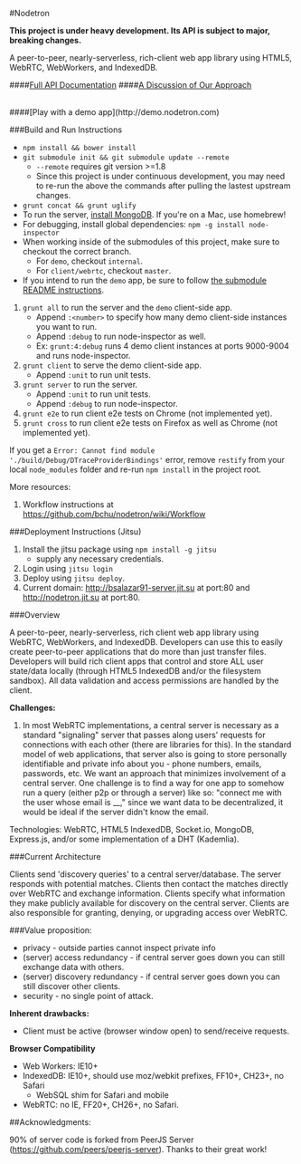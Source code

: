 #Nodetron

**This project is under heavy development. Its API is subject to major, breaking changes.**

A peer-to-peer, nearly-serverless, rich-client web app library using HTML5, WebRTC, WebWorkers, and IndexedDB.

####[Full API Documentation](https://github.com/bchu/nodetron/blob/master/docs/API.md/)
####[A Discussion of Our Approach](https://github.com/bchu/nodetron/blob/master/docs/Approach.md/)

<br>
####[Play with a demo app](http://demo.nodetron.com)
<br>

###Build and Run Instructions

* `npm install && bower install`
* `git submodule init && git submodule update --remote`
    * `--remote` requires git version >=1.8
    * Since this project is under continuous development, you may need to re-run the above the commands after pulling the lastest upstream changes.
* `grunt concat && grunt uglify`
* To run the server, [install MongoDB](http://docs.mongodb.org/manual/installation/). If you're on a Mac, use homebrew!
* For debugging, install global dependencies: `npm -g install node-inspector`
* When working inside of the submodules of this project, make sure to checkout the correct branch.
    * For `demo`, checkout `internal`.
    * For `client/webrtc`, checkout `master`.
* If you intend to run the `demo` app, be sure to follow [the submodule README instructions](https://github.com/bchu/nodetron-standhub).

1. `grunt all` to run the server and the `demo` client-side app.
    * Append `:<number>` to specify how many demo client-side instances you want to run.
    * Append `:debug` to run node-inspector as well.
    * Ex: `grunt:4:debug` runs 4 demo client instances at ports 9000-9004 and runs node-inspector.
2. `grunt client` to serve the demo client-side app.
    * Append `:unit` to run unit tests.
3. `grunt server` to run the server.
    * Append `:unit` to run unit tests.
    * Append `:debug` to run node-inspector.
4. `grunt e2e` to run client e2e tests on Chrome (not implemented yet).
5. `grunt cross` to run client e2e tests on Firefox as well as Chrome (not implemented yet).

If you get a `Error: Cannot find module './build/Debug/DTraceProviderBindings'` error, remove `restify` from your local `node_modules` folder and re-run `npm install` in the project root.

More resources:

1. Workflow instructions at <https://github.com/bchu/nodetron/wiki/Workflow>

###Deployment Instructions (Jitsu)
1. Install the jitsu package using `npm install -g jitsu`
    * supply any necessary credentials.
2. Login using `jitsu login`
3. Deploy using `jitsu deploy`.
4. Current domain: http://bsalazar91-server.jit.su at port:80 and http://nodetron.jit.su at port:80.

###Overview

A peer-to-peer, nearly-serverless, rich client web app library using WebRTC, WebWorkers, and IndexedDB. Developers can use this to easily create peer-to-peer applications that do more than just transfer files. Developers will build rich client apps that control and store ALL user state/data locally (through HTML5 IndexedDB and/or the filesystem sandbox). All data validation and access permissions are handled by the client.

**Challenges:**

1. In most WebRTC implementations, a central server is necessary as a standard "signaling" server that passes along users' requests for connections with each other (there are libraries for this). In the standard model of web applications, that server also is going to store personally identifiable and private info about you - phone numbers, emails, passwords, etc. We want an approach that minimizes involvement of a central server. One challenge is to find a way for one app to somehow run a query (either p2p or through a server) like so: "connect me with the user whose email is __," since we want data to be decentralized, it would be ideal if the server didn't know the email.

Technologies: WebRTC, HTML5 IndexedDB, Socket.io, MongoDB, Express.js, and/or some implementation of a DHT (Kademlia).


###Current Architecture

Clients send 'discovery queries' to a central server/database. The server responds with potential matches. Clients then contact the matches directly over WebRTC and exchange information. Clients specify what information they make publicly available for discovery on the central server. Clients are also responsible for granting, denying, or upgrading access over WebRTC.

###Value proposition:

* privacy - outside parties cannot inspect private info
* (server) access redundancy - if central server goes down you can still exchange data with others.
* (server) discovery redundancy - if central server goes down you can still discover other clients.
* security - no single point of attack.

**Inherent drawbacks:**

* Client must be active (browser window open) to send/receive requests.

**Browser Compatibility**

* Web Workers: IE10+
* IndexedDB: IE10+, should use moz/webkit prefixes, FF10+, CH23+, no Safari
    * WebSQL shim for Safari and mobile
* WebRTC: no IE, FF20+, CH26+, no Safari.

##Acknowledgments:

90% of server code is forked from PeerJS Server (https://github.com/peers/peerjs-server). Thanks to their great work!

